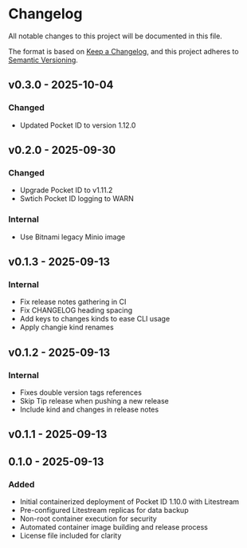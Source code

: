 # Changelog

All notable changes to this project will be documented in this file.

The format is based on [Keep a Changelog](https://keepachangelog.com/en/1.1.0/),
and this project adheres to [Semantic Versioning](https://semver.org/spec/v2.0.0.html).

## v0.3.0 - 2025-10-04

### Changed

- Updated Pocket ID to version 1.12.0

## v0.2.0 - 2025-09-30

### Changed

- Upgrade Pocket ID to v1.11.2
- Swtich Pocket ID logging to WARN

### Internal

- Use Bitnami legacy Minio image

## v0.1.3 - 2025-09-13

### Internal

- Fix release notes gathering in CI
- Fix CHANGELOG heading spacing
- Add keys to changes kinds to ease CLI usage
- Apply changie kind renames

## v0.1.2 - 2025-09-13

### Internal

- Fixes double version tags references
- Skip Tip release when pushing a new release
- Include kind and changes in release notes

## v0.1.1 - 2025-09-13

## 0.1.0 - 2025-09-13

### Added

- Initial containerized deployment of Pocket ID 1.10.0 with Litestream
- Pre-configured Litestream replicas for data backup
- Non-root container execution for security
- Automated container image building and release process
- License file included for clarity
